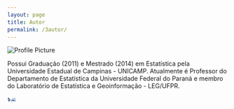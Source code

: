 ```yaml
---
layout: page
title: Autor
permalink: /3autor/
---
```


<img src="{{ site.baseurl }}/assets/foto.jpg" title="Profile Picture" class="profile"> 

Possui Graduação (2011) e Mestrado (2014) em Estatística pela Universidade Estadual de Campinas - UNICAMP. Atualmente é Professor do Departamento de Estatística da Universidade Federal do Paraná e membro do Laboratório de Estatística e Geoinformação - LEG/UFPR.

<a href="http://lattes.cnpq.br/6295059687055801"><img src="https://raw.githubusercontent.com/EduardoLEG/eduardoleg_site/master/assets/img/curriculo_lattes1.png" height="10" width="20"></a>

